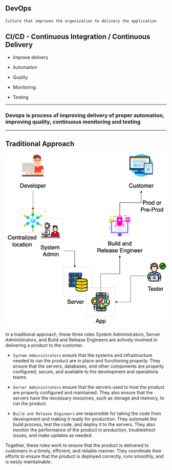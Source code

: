 ## DevOps

    Culture that improves the organization to delivery the application

## CI/CD - Continuous Integration / Continuous Delivery

- Improve delivery

- Automation

- Quality

- Monitoring

- Testing

---

### Devops is process of improving delivery of proper automation, improving quality, continuous monitoring and testing

---

## Traditional Approach

![Traditional](./ScreenShot.png)

In a traditional approach, these three roles System Administrators, Server Administrators, and Build and Release Engineers are actively involved in delivering a product to the customer.

- `System Administrators` ensure that the systems and infrastructure needed to run the product are in place and functioning properly. They ensure that the servers, databases, and other components are properly configured, secure, and available to the development and operations teams.

- `Server Administrators` ensure that the servers used to host the product are properly configured and maintained. They also ensure that the servers have the necessary resources, such as storage and memory, to run the product.

- `Build and Release Engineers` are responsible for taking the code from development and making it ready for production. They automate the build process, test the code, and deploy it to the servers. They also monitor the performance of the product in production, troubleshoot issues, and make updates as needed.

Together, these roles work to ensure that the product is delivered to customers in a timely, efficient, and reliable manner. They coordinate their efforts to ensure that the product is deployed correctly, runs smoothly, and is easily maintainable.
